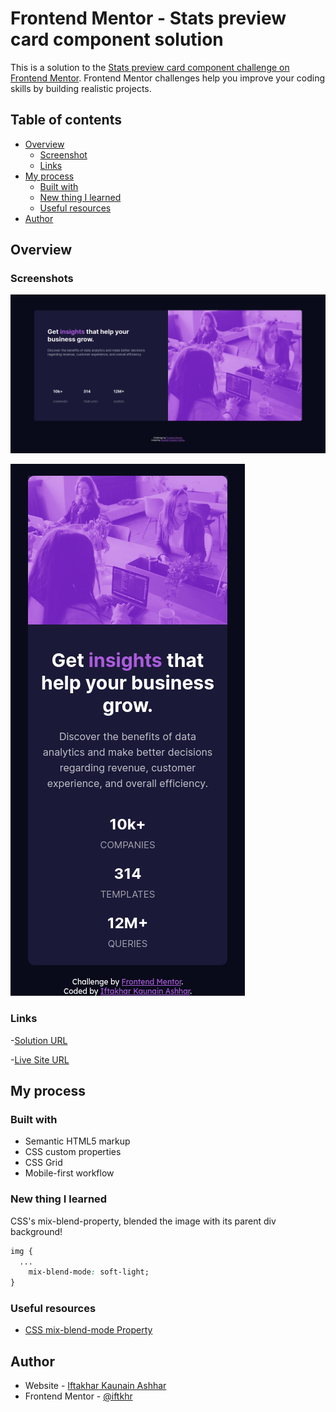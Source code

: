 # Frontend Mentor - Stats preview card component solution

This is a solution to the [Stats preview card component challenge on Frontend Mentor](https://www.frontendmentor.io/challenges/stats-preview-card-component-8JqbgoU62). Frontend Mentor challenges help you improve your coding skills by building realistic projects.

## Table of contents

-   [Overview](#overview)
    -   [Screenshot](#screenshot)
    -   [Links](#links)
-   [My process](#my-process)
    -   [Built with](#built-with)
    -   [New thing I learned](#what-new-i-learned)
    -   [Useful resources](#useful-resources)
-   [Author](#author)

## Overview

### Screenshots

![Desktop Screenshot](./images/ss_desktop.png)

![Mobile Screenshot](./images/ss_mobile.png)

### Links

-[Solution URL](https://github.com/iftkhr/stats-preview-card)

-[Live Site URL](https://iftkhr.github.io/stats-preview-card)

## My process

### Built with

-   Semantic HTML5 markup
-   CSS custom properties
-   CSS Grid
-   Mobile-first workflow

### New thing I learned

CSS's mix-blend-property, blended the image with its parent div background!

```css
img {
  ...
	mix-blend-mode: soft-light;
}
```

### Useful resources

-   [CSS mix-blend-mode Property](https://www.w3schools.com/cssref/pr_mix-blend-mode.asp)

## Author

-   Website - [Iftakhar Kaunain Ashhar](https://iftkhr.github.io/)
-   Frontend Mentor - [@iftkhr](https://www.frontendmentor.io/profile/iftkhr)
